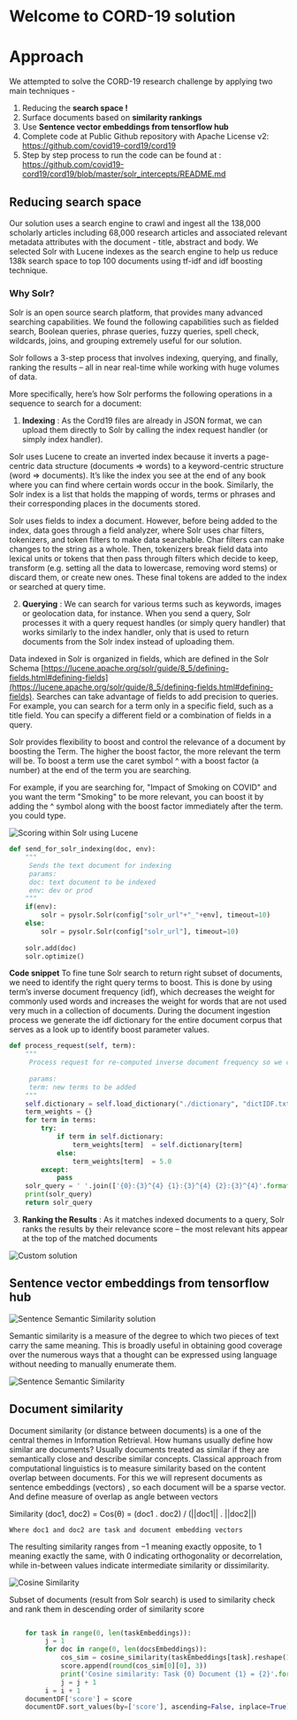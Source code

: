 # Welcome to CORD-19 solution

# Approach

We attempted to solve the CORD-19 research challenge by applying two main techniques - 

 1. Reducing the **search space !**
 2. Surface documents based on **similarity rankings**
 3. Use **Sentence vector embeddings from tensorflow hub**
 4. Complete code at Public Github repository with Apache License v2: https://github.com/covid19-cord19/cord19
 5. Step by step process to run the code can be found at : https://github.com/covid19-cord19/cord19/blob/master/solr_intercepts/README.md

## Reducing search space

Our solution uses a search engine to crawl and ingest all the 138,000 scholarly articles including 68,000 research articles and associated relevant metadata attributes with the document - title, abstract and body. We selected Solr with Lucene indexes as the search engine to help us reduce 138k search space to top 100 documents using tf-idf and idf boosting technique.

### Why Solr?

Solr is an open source search platform, that provides many advanced searching capabilities. We found the following capabilities such as fielded search, Boolean queries, phrase queries, fuzzy queries, spell check, wildcards, joins, and grouping extremely useful for our solution.

Solr follows a 3-step process that involves indexing, querying, and finally, ranking the results – all in near real-time while working with huge volumes of data.

More specifically, here’s how Solr performs the following operations in a sequence to search for a document:

 1. **Indexing** : As the Cord19 files are already in JSON format, we can upload them directly to Solr by calling the index request handler (or simply index handler). 
 
Solr uses Lucene to create an inverted index because it inverts a page-centric data structure (documents ⇒ words) to a keyword-centric structure (word ⇒ documents). It’s like the index you see at the end of any book where you can find where certain words occur in the book. Similarly, the Solr index is a list that holds the mapping of words, terms or phrases and their corresponding places in the documents stored.

Solr uses fields to index a document. However, before being added to the index, data goes through a field analyzer, where Solr uses char filters, tokenizers, and token filters to make data searchable. Char filters can make changes to the string as a whole. Then, tokenizers break field data into lexical units or tokens that then pass through filters which decide to keep, transform (e.g. setting all the data to lowercase, removing word stems) or discard them, or create new ones. These final tokens are added to the index or searched at query time. 

 2. **Querying** : We can search for various terms such as keywords, images or geolocation data, for instance. When you send a query, Solr processes it with a query request handles (or simply query handler) that works similarly to the index handler, only that is used to return documents from the Solr index instead of uploading them.  
 
Data indexed in Solr is organized in fields, which are  defined in the Solr Schema [https://lucene.apache.org/solr/guide/8_5/defining-fields.html#defining-fields](https://lucene.apache.org/solr/guide/8_5/defining-fields.html#defining-fields). Searches can take advantage of fields to add precision to queries. For example, you can search for a term only in a specific field, such as a title field. You can specify a different field or a combination of fields in a query.

Solr provides flexibility to boost and control the relevance of a document by boosting the Term. The higher the boost factor, the more relevant the term will be. To boost a term use the caret symbol ^ with a boost factor (a number) at the end of the term you are searching.

For example, if you are searching for, "Impact of Smoking on COVID" and you want the term "Smoking" to be more relevant, you can boost it by adding the ^ symbol along with the boost factor immediately after the term. you could type.

                                               
![Scoring within Solr using Lucene](https://github.com/covid19-cord19/cord19/blob/master/images/Lucene_scoring.png)

```python
def send_for_solr_indexing(doc, env):
    """
     Sends the text document for indexing
     params:
     doc: text document to be indexed
     env: dev or prod
    """
    if(env):
        solr = pysolr.Solr(config["solr_url"+"_"+env], timeout=10)
    else:
        solr = pysolr.Solr(config["solr_url"], timeout=10)
   
    solr.add(doc)
    solr.optimize()  

```

**Code snippet**
To fine tune Solr search to return right subset of documents, we need to identify the right query terms to boost.  This is done by using term’s inverse document frequency (idf), which decreases the weight for commonly used words and increases the weight for words that are not used very much in a collection of documents.
During the document ingestion process we generate the idf dictionary for the entire document corpus that serves as a look up to identify boost parameter values.


```python
def process_request(self, term):
    """
     Process request for re-computed inverse document frequency so we can boost query terms.
     
     params:
     term: new terms to be added
    """
    self.dictionary = self.load_dictionary("./dictionary", "dictIDF.txt")
    term_weights = {}
    for term in terms:
        try:
            if term in self.dictionary:
                term_weights[term]  = self.dictionary[term]
            else:
                term_weights[term]  = 5.0
        except:
            pass
    solr_query = ' '.join(['{0}:{3}^{4} {1}:{3}^{4} {2}:{3}^{4}'.format("body", "abstract", "title", term, term_weights[term]) for term in terms])
    print(solr_query)
    return solr_query
```

 3. **Ranking the Results** : As it matches indexed documents to a query, Solr ranks the results by their relevance score – the most relevant hits appear at the top of the matched documents


![Custom solution](https://github.com/covid19-cord19/cord19/blob/master/images/covid19_2.png)


  
## Sentence vector embeddings from tensorflow hub

![Sentence Semantic Similarity solution](https://github.com/covid19-cord19/cord19/blob/master/images/Tf-hub_sentence_semantic_similarity.png)

Semantic similarity is a measure of the degree to which two pieces of text carry the same meaning. This is broadly useful in obtaining good coverage over the numerous ways that a thought can be expressed using language without needing to manually enumerate them.

![Sentence Semantic Similarity](https://github.com/covid19-cord19/cord19/blob/master/images/sentence_embedding.png)

## Document similarity 

Document similarity (or distance between documents) is a one of the central themes in Information Retrieval. How humans usually define how similar are documents? Usually documents treated as similar if they are semantically close and describe similar concepts. 
Classical approach from computational linguistics is to measure similarity based on the content overlap between documents. For this we will represent documents as sentence embeddings (vectors) , so each document will be a sparse vector. And define measure of overlap as angle between vectors

Similarity (doc1, doc2) = Cos(θ) = (doc1 . doc2) / (||doc1|| . ||doc2||)

	Where doc1 and doc2 are task and document embedding vectors

The resulting similarity ranges from −1 meaning exactly opposite, to 1 meaning exactly the same, with 0 indicating orthogonality or decorrelation, while in-between values indicate intermediate similarity or dissimilarity.

![Cosine Similarity](https://github.com/covid19-cord19/cord19/blob/master/images/cosine_similarity.png)

Subset of documents (result from Solr search) is used to similarity check and rank them in descending order of similarity score

```python

    for task in range(0, len(taskEmbeddings)):
         j = 1
         for doc in range(0, len(docsEmbeddings)):
             cos_sim = cosine_similarity(taskEmbeddings[task].reshape(1, -1), docsEmbeddings[doc].reshape(1, -1))
             score.append(round(cos_sim[0][0], 3))
             print('Cosine similarity: Task {0} Document {1} = {2}'.format(i, j, round(cos_sim[0][0], 3)))
             j = j + 1
         i = i + 1
    documentDF['score'] = score
    documentDF.sort_values(by=['score'], ascending=False, inplace=True)

```


